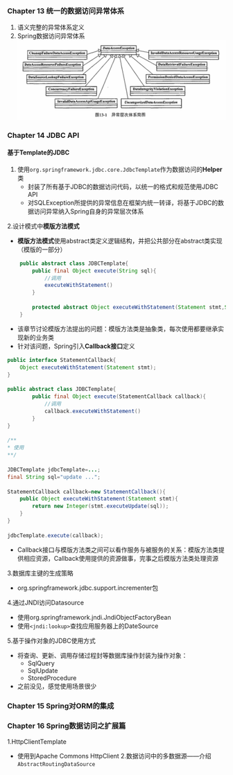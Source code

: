 ### Chapter 13 统一的数据访问异常体系

 1. 语义完整的异常体系定义
 2. Spring数据访问异常体系
 ![异常层次体系简图](./images/1529330372038.png)
 
 ### Chapter 14 JDBC API
 
#### 基于Template的JDBC
 1. 使用```org.springframework.jdbc.core.JdbcTemplate```作为数据访问的**Helper**类
 	- 封装了所有基于JDBC的数据访问代码，以统一的格式和规范使用JDBC API
 	- 对SQLException所提供的异常信息在框架内统一转译，将基于JDBC的数据访问异常纳入Spring自身的异常层次体系

 2.设计模式中**模版方法模式**
- **模版方法模式**使用abstract类定义逻辑结构，并把公共部分在abstract类实现（模版的一部分）
	
```java
	public abstract class JDBCTemplate{
		public final Object execute(String sql){
			//调用
			executeWithStatement()
		}
		
		protected abstract Object executeWithStatement(Statement stmt,String sql);
	}
``` 
- 该章节讨论模版方法提出的问题：模版方法类是抽象类，每次使用都要继承实现新的业务类
- 针对该问题，Spring引入**Callback接口**定义
```java
public interface StatementCallback{
	Object executeWithStatement(Statement stmt);
}

public abstract class JDBCTemplate{
		public final Object execute(StatementCallback callback){
			//调用
			callback.executeWithStatement()
		}
}

/**
* 使用
**/

JDBCTemplate jdbcTemplate=...;
final String sql="update ...";

StatementCallback callback=new StatementCallback(){
	public Object executeWithStatement(Statement stmt){
		return new Integer(stmt.executeUpdate(sql));
	}
}

jdbcTemplate.execute(callback);
```
- Callback接口与模版方法类之间可以看作服务与被服务的关系：模版方法类提供相应资源，Callback使用提供的资源做事，完事之后模版方法类处理资源

3.数据库主键的生成策略
- org.springframework.jdbc.support.incrementer包

4.通过JNDI访问Datasource
- 使用org.springframework.jndi.JndiObjectFactoryBean
- 使用```<jndi:lookup>```查找应用服务器上的DateSource  

5.基于操作对象的JDBC使用方式
- 将查询、更新、调用存储过程封等数据库操作封装为操作对象：
	- SqlQuery
	- SqlUpdate
	- StoredProcedure
- 之前没见，感觉使用场景很少
### Chapter 15 Spring对ORM的集成
### Chapter 16 Spring数据访问之扩展篇
1.HttpClientTemplate
- 使用到Apache Commons HttpClient
2.数据访问中的多数据源——介绍```AbstractRoutingDataSource``` 